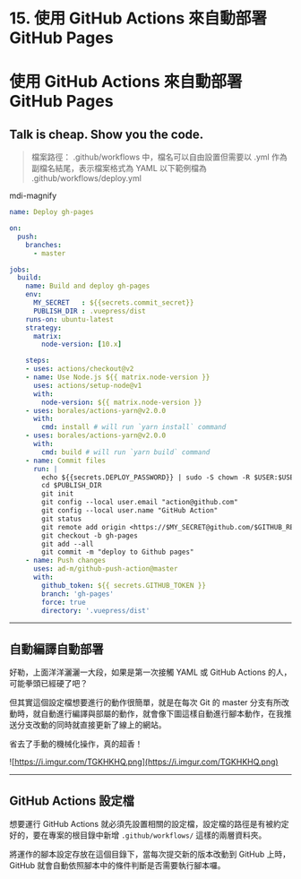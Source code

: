 # 15. 使用 GitHub Actions 來自動部署 GitHub Pages

# 使用 GitHub Actions 來自動部署 GitHub Pages

## Talk is cheap. Show you the code.

> 檔案路徑： .github/workflows 中，檔名可以自由設置但需要以 .yml 作為副檔名結尾，表示檔案格式為 YAML
以下範例檔為 .github/workflows/deploy.yml

<v-icon>mdi-magnify</v-icon>

```YAML
name: Deploy gh-pages

on:
  push:
    branches:
      - master

jobs:
  build:
    name: Build and deploy gh-pages
    env:
      MY_SECRET   : ${{secrets.commit_secret}}
      PUBLISH_DIR : .vuepress/dist
    runs-on: ubuntu-latest
    strategy:
      matrix:
        node-version: [10.x]

    steps:
    - uses: actions/checkout@v2
    - name: Use Node.js ${{ matrix.node-version }}
      uses: actions/setup-node@v1
      with:
        node-version: ${{ matrix.node-version }}
    - uses: borales/actions-yarn@v2.0.0
      with:
        cmd: install # will run `yarn install` command
    - uses: borales/actions-yarn@v2.0.0
      with:
        cmd: build # will run `yarn build` command
    - name: Commit files
      run: |
        echo ${{secrets.DEPLOY_PASSWORD}} | sudo -S chown -R $USER:$USER $PUBLISH_DIR
        cd $PUBLISH_DIR
        git init
        git config --local user.email "action@github.com"
        git config --local user.name "GitHub Action"
        git status
        git remote add origin <https://$MY_SECRET@github.com/$GITHUB_REPOSITORY.git>
        git checkout -b gh-pages
        git add --all
        git commit -m "deploy to Github pages"
    - name: Push changes
      uses: ad-m/github-push-action@master
      with:
        github_token: ${{ secrets.GITHUB_TOKEN }}
        branch: 'gh-pages'
        force: true
        directory: '.vuepress/dist'

```

---

## 自動編譯自動部署

好勒，上面洋洋灑灑一大段，如果是第一次接觸 YAML 或 GitHub Actions 的人，可能拳頭已經硬了吧？

但其實這個設定檔想要進行的動作很簡單，就是在每次 Git 的 master 分支有所改動時，就自動進行編譯與部屬的動作，就會像下圖這樣自動進行腳本動作，在我推送分支改動的同時就直接更新了線上的網站。

省去了手動的機械化操作，真的超香！

![https://i.imgur.com/TGKHKHQ.png](https://i.imgur.com/TGKHKHQ.png)

---

## GitHub Actions 設定檔

想要運行 GitHub Actions 就必須先設置相關的設定檔，設定檔的路徑是有被約定好的，要在專案的根目錄中新增 `.github/workflows/` 這樣的兩層資料夾。

將運作的腳本設定存放在這個目錄下，當每次提交新的版本改動到 GitHub 上時，GitHub 就會自動依照腳本中的條件判斷是否需要執行腳本囉。